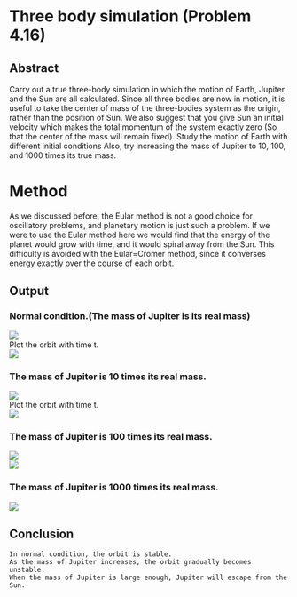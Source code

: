 # Three body simulation (Problem 4.16)
## Abstract
Carry out a true three-body simulation in which the motion of Earth, Jupiter, and the Sun are all calculated. Since all three bodies are 
now in motion, it is useful to take the center of mass of the three-bodies system as the origin, rather than the position of Sun. We also
suggest that you give Sun an initial velocity which makes the total momentum of the system exactly zero (So that the center of the mass 
will remain fixed). Study the motion of Earth with different initial conditions Also, try increasing the mass of Jupiter to 10, 100, and 
1000 times its true mass.
# Method
As we discussed before, the Eular method is not a good choice for oscillatory problems, and planetary motion is just such a problem. If we 
were to use the Eular method here we would find that the energy of the planet would grow with time, and it would spiral away from the Sun.
This difficulty is avoided with the Eular=Cromer method, since it converses energy exactly over the course of each orbit.
## Output
### Normal condition.(The mass of Jupiter is its real mass)
![](https://github.com/yyx1996/computational_physics_N2015301020105/blob/master/pic10-1.png)    
Plot the orbit with time t.   
![](https://github.com/yyx1996/computational_physics_N2015301020105/blob/master/pic10-2.png)    
### The mass of Jupiter is 10 times its real mass.    
![](https://github.com/yyx1996/computational_physics_N2015301020105/blob/master/pic10-3.png)    
Plot the orbit with time t.   
![](https://github.com/yyx1996/computational_physics_N2015301020105/blob/master/pic10-4.png)
### The mass of Jupiter is 100 times its real mass.   
![](https://github.com/yyx1996/computational_physics_N2015301020105/blob/master/pic10-5.png)    
![](https://github.com/yyx1996/computational_physics_N2015301020105/blob/master/pic10-6.png)
### The mass of Jupiter is 1000 times its real mass.    
![](https://github.com/yyx1996/computational_physics_N2015301020105/blob/master/pic10-7.png)
## Conclusion
    In normal condition, the orbit is stable.   
    As the mass of Jupiter increases, the orbit gradually becomes unstable.   
    When the mass of Jupiter is large enough, Jupiter will escape from the Sun. 
